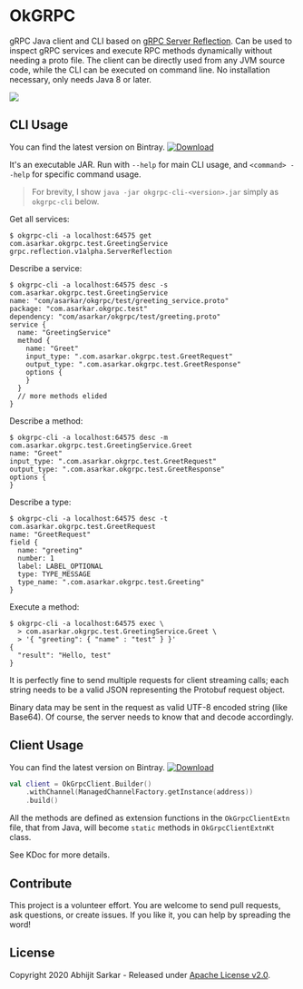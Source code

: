 # OkGRPC

gRPC Java client and CLI based on [gRPC Server Reflection](https://github.com/grpc/grpc/blob/master/doc/server-reflection.md).
Can be used to inspect gRPC services and execute RPC methods dynamically without needing a proto file. The client can
be directly used from any JVM source code, while the CLI can be executed on command line. No installation necessary,
only needs Java 8 or later.

[![](https://github.com/asarkar/okgrpc/workflows/CI%20Pipeline/badge.svg)](https://github.com/asarkar/okgrpc/actions?query=workflow%3A%22CI+Pipeline%22)


## CLI Usage

You can find the latest version on Bintray. [ ![Download](https://api.bintray.com/packages/asarkar/mvn/com.asarkar.grpc%3Aokgrpc-cli/images/download.svg) ](https://bintray.com/asarkar/mvn/com.asarkar.grpc%3Aokgrpc-cli/_latestVersion)

It's an executable JAR. Run with `--help` for main CLI usage, and `<command> --help` for specific command usage.

> For brevity, I show `java -jar okgrpc-cli-<version>.jar` simply as `okgrpc-cli` below.

Get all services:
```
$ okgrpc-cli -a localhost:64575 get
com.asarkar.okgrpc.test.GreetingService
grpc.reflection.v1alpha.ServerReflection
```

Describe a service:
```
$ okgrpc-cli -a localhost:64575 desc -s com.asarkar.okgrpc.test.GreetingService
name: "com/asarkar/okgrpc/test/greeting_service.proto"
package: "com.asarkar.okgrpc.test"
dependency: "com/asarkar/okgrpc/test/greeting.proto"
service {
  name: "GreetingService"
  method {
    name: "Greet"
    input_type: ".com.asarkar.okgrpc.test.GreetRequest"
    output_type: ".com.asarkar.okgrpc.test.GreetResponse"
    options {
    }
  }
  // more methods elided
}
```
Describe a method:
```
$ okgrpc-cli -a localhost:64575 desc -m com.asarkar.okgrpc.test.GreetingService.Greet
name: "Greet"
input_type: ".com.asarkar.okgrpc.test.GreetRequest"
output_type: ".com.asarkar.okgrpc.test.GreetResponse"
options {
}
```

Describe a type:
```
$ okgrpc-cli -a localhost:64575 desc -t com.asarkar.okgrpc.test.GreetRequest
name: "GreetRequest"
field {
  name: "greeting"
  number: 1
  label: LABEL_OPTIONAL
  type: TYPE_MESSAGE
  type_name: ".com.asarkar.okgrpc.test.Greeting"
}
```

Execute a method:
```
$ okgrpc-cli -a localhost:64575 exec \
  > com.asarkar.okgrpc.test.GreetingService.Greet \
  > '{ "greeting": { "name" : "test" } }'
{
  "result": "Hello, test"
}
```

It is perfectly fine to send multiple requests for client streaming calls; each string needs to be a valid JSON 
representing the Protobuf request object.

Binary data may be sent in the request as valid UTF-8 encoded string (like Base64). Of course, the server needs to 
know that and decode accordingly.

## Client Usage

You can find the latest version on Bintray. [ ![Download](https://api.bintray.com/packages/asarkar/mvn/com.asarkar.grpc%3Aokgrpc-client/images/download.svg) ](https://bintray.com/asarkar/mvn/com.asarkar.grpc%3Aokgrpc-client/_latestVersion)

```kotlin
val client = OkGrpcClient.Builder()
    .withChannel(ManagedChannelFactory.getInstance(address))
    .build()
```

All the methods are defined as extension functions in the `OkGrpcClientExtn` file, that from Java, will become `static`
methods in `OkGrpcClientExtnKt` class.

See KDoc for more details.

## Contribute

This project is a volunteer effort. You are welcome to send pull requests, ask questions, or create issues.
If you like it, you can help by spreading the word!

## License

Copyright 2020 Abhijit Sarkar - Released under [Apache License v2.0](LICENSE).
